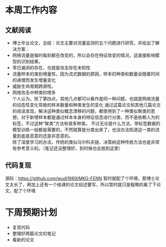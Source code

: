 # 本周工作内容  
## 文献阅读 
* 博士毕业论文，总结：论文主要对流量监测的五个问题进行研究，并给出了解决方案：  
* 网络流量是每时每刻都在改变的，所以会存在特征改变的情况，这直接影响模型的识别结果。  
* 零日漏洞的存在，也就是攻击存在未知性  
* 流量样本的类别增量性，因为流式数据的原因，样本的种类和数量会随着时间的递增而发生增量变化  
* 威胁生命周期跨源性。    
* 网络攻击中种类的增多  
个人认为，除了第四点，其他几点都可以看作是同一种问题，也就是网络流量的动态性变化导致的样本数量和种类发生的变化
通过这篇论文和其他几篇论文的阅读发现，解决这种类似概念漂移的问题，都使用到了一种类似聚类的思想，对于新增样本都是通过样本本身的特征信息进行分类，而不是依赖人为的标签，不过这种“聚类”方法有很多种类。
不过无论是什么方法，带标签数据的模型训练一般都是需要的，不然就算是分类出来了，也没办法知道这一类的流量到底是恶意的还是非恶意的。  
除了深度学习的办法，传统的类似马尔科夫链、决策树这种传统方法也是非常有参考意义的。（笔记还没整理好，到时候也会放到这里）
## 代码复现 
源码：https://github.com/wudi1989/MKG-FENN
暂时就配了个环境，那博士论文太长了，再加上还有一个结课的论文综述要写，所以暂时就只是粗略的看了下论文，配了个环境
# 下周预期计划
* 复现代码
* 整理好两篇论文的笔记
* 看新的论文
